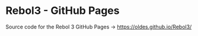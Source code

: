 # Rebol3 - GitHub Pages
Source code for the Rebol 3 GitHub Pages -> https://oldes.github.io/Rebol3/
